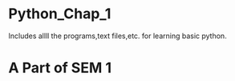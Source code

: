 # Python_Chap_1
Includes allll the programs,text files,etc. for learning basic python.
# A Part of SEM 1
